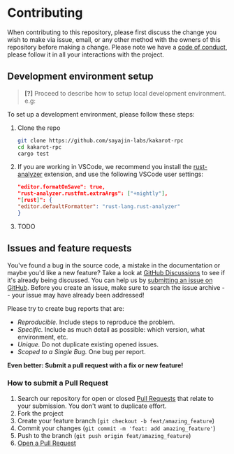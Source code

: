 # Contributing

When contributing to this repository, please first discuss the change you wish
to make via issue, email, or any other method with the owners of this repository
before making a change. Please note we have a
[code of conduct](CODE_OF_CONDUCT.md), please follow it in all your interactions
with the project.

## Development environment setup

> **[?]** Proceed to describe how to setup local development environment. e.g:

To set up a development environment, please follow these steps:

1. Clone the repo

   ```sh
   git clone https://github.com/sayajin-labs/kakarot-rpc
   cd kakarot-rpc
   cargo test
   ```

2. If you are working in VSCode, we recommend you install the [rust-analyzer](https://rust-analyzer.github.io/) extension, and use the following VSCode user settings:

   ```json
   "editor.formatOnSave": true,
   "rust-analyzer.rustfmt.extraArgs": ["+nightly"],
   "[rust]": {
   "editor.defaultFormatter": "rust-lang.rust-analyzer"
   }
   ```

3. TODO

## Issues and feature requests

You've found a bug in the source code, a mistake in the documentation or maybe
you'd like a new feature? Take a look at
[GitHub Discussions](https://github.com/sayajin-labs/kakarot-rpc/discussions) to
see if it's already being discussed. You can help us by
[submitting an issue on GitHub](https://github.com/sayajin-labs/kakarot-rpc/issues).
Before you create an issue, make sure to search the issue archive -- your issue
may have already been addressed!

Please try to create bug reports that are:

- _Reproducible._ Include steps to reproduce the problem.
- _Specific._ Include as much detail as possible: which version, what
  environment, etc.
- _Unique._ Do not duplicate existing opened issues.
- _Scoped to a Single Bug._ One bug per report.

**Even better: Submit a pull request with a fix or new feature!**

### How to submit a Pull Request

1. Search our repository for open or closed
   [Pull Requests](https://github.com/sayajin-labs/kakarot-rpc/pulls) that
   relate to your submission. You don't want to duplicate effort.
2. Fork the project
3. Create your feature branch (`git checkout -b feat/amazing_feature`)
4. Commit your changes (`git commit -m 'feat: add amazing_feature'`)
5. Push to the branch (`git push origin feat/amazing_feature`)
6. [Open a Pull Request](https://github.com/sayajin-labs/kakarot-rpc/compare?expand=1)
